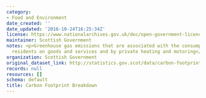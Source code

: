```yaml
---
category:
- Food and Environment
date_created: ''
date_updated: '2016-10-24T16:25:34Z'
license: https://www.nationalarchives.gov.uk/doc/open-government-licence/version/3/
maintainer: Scottish Government
notes: <p>Greenhouse gas emissions that are associated with the consumption by Scottish
  residents on goods and services and by private heating and motoring</p>
organization: Scottish Government
original_dataset_link: http://statistics.gov.scot/data/carbon-footprint-breakdown
records: null
resources: []
schema: default
title: Carbon Footprint Breakdown
---
```

